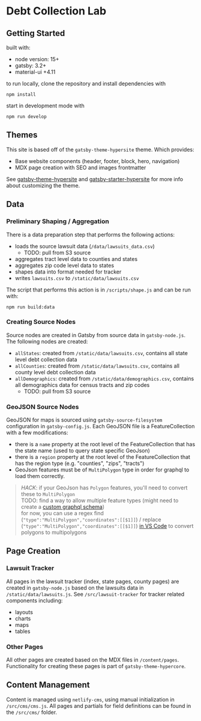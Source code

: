 # Debt Collection Lab

## Getting Started

built with:

- node version: 15+
- gatsby: 3.2+
- material-ui +4.11

to run locally, clone the repository and install dependencies with

```
npm install
```

start in development mode with

```
npm run develop
```

## Themes

This site is based off of the `gatsby-theme-hypersite` theme. Which provides:

- Base website components (header, footer, block, hero, navigation)
- MDX page creation with SEO and images frontmatter

See [gatsby-theme-hypersite](https://github.com/Hyperobjekt/gatsby-themes/tree/main/themes/gatsby-theme-hypersite) and [gatsby-starter-hypersite](https://github.com/Hyperobjekt/gatsby-themes/tree/main/starters/gatsby-starter-hypersite) for more info about customizing the theme.

## Data

### Preliminary Shaping / Aggregation

There is a data preparation step that performs the following actions:

- loads the source lawsuit data (`/data/lawsuits_data.csv`)
  - TODO: pull from S3 source
- aggregates tract level data to counties and states
- aggregates zip code level data to states
- shapes data into format needed for tracker
- writes `lawsuits.csv` to `/static/data/lawsuits.csv`

The script that performs this action is in `/scripts/shape.js` and can be run with:

```
npm run build:data
```

### Creating Source Nodes

Source nodes are created in Gatsby from source data in `gatsby-node.js`. The following nodes are created:

- `allStates`: created from `/static/data/lawsuits.csv`, contains all state level debt collection data
- `allCounties`: created from `/static/data/lawsuits.csv`, contains all county level debt collection data
- `allDemographics`: created from `/static/data/demographics.csv`, contains all demographics data for census tracts and zip codes
  - TODO: pull from S3 source

### GeoJSON Source Nodes

GeoJSON for maps is sourced using `gatsby-source-filesystem` configuration in `gatsby-config.js`. Each GeoJSON file is a FeatureCollection with a few modifications:

- there is a `name` property at the root level of the FeatureCollection that has the state name (used to query state specific GeoJson)
- there is a `region` property at the root level of the FeatureCollection that has the region type (e.g. "counties", "zips", "tracts")
- GeoJson features must be of `MultiPolygon` type in order for graphql to load them correctly.

> _HACK_: if your GeoJson has `Polygon` features, you'll need to convert these to `MultiPolygon`  
TODO: find a way to allow multiple feature types (might need to create a [custom graphql schema](https://www.gatsbyjs.com/docs/reference/graphql-data-layer/schema-customization/))  
for now, you can use a regex find (`"type":"MultiPolygon","coordinates":[[$1]]`) / replace (`"type":"MultiPolygon","coordinates":[[$1]]`) [in VS Code](https://docs.microsoft.com/en-us/visualstudio/ide/using-regular-expressions-in-visual-studio?view=vs-2019) to convert polygons to multipolygons

## Page Creation

### Lawsuit Tracker

All pages in the lawsuit tracker (index, state pages, county pages) are created in `gatsby-node.js` based on the lawsuits data in `/static/data/lawsuits.js`. See `/src/lawsuit-tracker` for tracker related components including:

- layouts
- charts
- maps
- tables

### Other Pages

All other pages are created based on the MDX files in `/content/pages`. Functionality for creating these pages is part of `gatsby-theme-hypercore`.

## Content Management

Content is managed using `netlify-cms`, using manual initialization in `/src/cms/cms.js`. All pages and partials for field definitions can be found in the `/src/cms/` folder.
